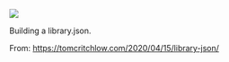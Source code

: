 ![](https://db-feed.s3.amazonaws.com/legacy/Screenshot_from_2020_04_19_11_57_12-1587311996791.png)

Building a library.json.

From: https://tomcritchlow.com/2020/04/15/library-json/